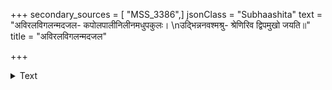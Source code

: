 +++
secondary_sources = [ "MSS_3386",]
jsonClass = "Subhaashita"
text = "अविरलविगलन्मदजल- कपोलपालीनिलीनमधुपकुलः।  \nउद्भिन्ननवश्मश्रु- श्रेणिरिव द्विपमुखो जयति॥"
title = "अविरलविगलन्मदजल"

+++

<details><summary>Text</summary>

अविरलविगलन्मदजल- कपोलपालीनिलीनमधुपकुलः।  
उद्भिन्ननवश्मश्रु- श्रेणिरिव द्विपमुखो जयति॥
</details>

